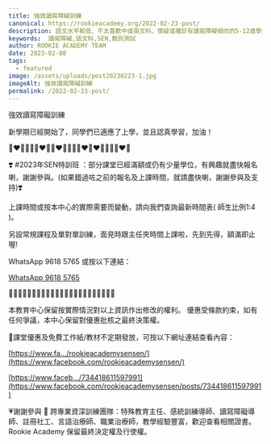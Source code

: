 ```yaml
---
title: 強效讀寫障礙訓練
canonical: https://rookieacademy.org/2022-02-23-post/
description: 語文水平較低、不太喜歡中或英文科、懷疑或確診有讀寫障礙傾向的5-12歳學生，分初、中、高階。教學過程深入而有趣。另設有SEN 甄別測試。歡迎單對單訓練，迎合個別學習需要；小班教學，按學生能力需要適當微調教學內容，體貼周到。
keywords:  讀寫障礙,語文科,SEN,甄別測試
author: ROOKIE ACADEMY TEAM
date: 2023-02-08
tags:
  - featured
image: /assets/uploads/post20230223-1.jpg
imageAlt: 強效讀寫障礙訓練
permalink: /2022-02-23-post/
---
```


強效讀寫障礙訓練

新學期已經開始了，同學們已適應了上學，並且認真學習，加油！

🧡❤💛💚💚💛❤🧡🧡❤💛💚💚💛❤🧡❤💛💚💚💛❤🧡

❣️ #2023年SEN特訓班 ：部分課堂已經滿額或仍有少量學位，有興趣就盡快報名喇，謝謝參與。(如果錯過咗之前的報名及上課時間，就請盡快喇，謝謝參與及支持)❣️

上課時間或按本中心的實際需要而變動，請向我們查詢最新時間表( 師生比例1:4 )。

另設常規課程及單對單訓練，面見時跟主任夾時間上課啦，先到先得，額滿即止喔!

WhatsApp 9618 5765 或按以下連結：

[WhatsApp 9618 5765](https://bit.ly/3MZ4RNN)

🌟🌟🌟🌟🌟🌟🌟🌟🌟🌟🌟🌟🌟🌟🌟🌟🌟🌟🌟🌟🌟🌟🌟

本教育中心保留按實際情況對以上資訊作出修改的權利。
優惠受條款約束，如有任何爭議，本中心保留對優惠批核之最終決策權。

🥰課堂優惠及免費工作紙/教材不定期發放，可按以下網址連結查看內容：

[https://www.fa.../rookieacademysensen/](https://www.facebook.com/rookieacademysensen/)

[https://www.faceb.../734418611597991](https://www.facebook.com/rookieacademysensen/posts/734418611597991)

💗謝謝參與 📝 跨專業資深訓練團隊：特殊教育主任、感統訓練導師、讀寫障礙導師、註冊社工、言語治療師、職業治療師，教學經驗豐富，歡迎查看相關證書。
Rookie Academy 保留最終決定權及行使權。
